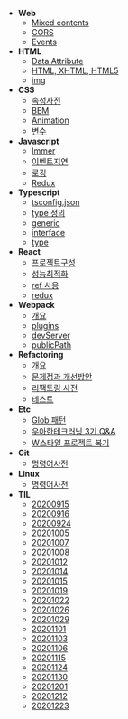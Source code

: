 - **Web**
  - [Mixed contents](posts/)
  - [CORS](posts/web/cors.md)
  - [Events](posts/web/evnets.md)
- **HTML**
  - [Data Attribute](posts/html/data-attribute.md)
  - [HTML, XHTML, HTML5](posts/html/html-xhtml-html5.md)
  - [img](posts/html/img.md)
- **CSS**
  - [속성사전](posts/css/속성사전.md)
  - [BEM](posts/css/bem.md)
  - [Animation](posts/css/animation.md)
  - [변수](posts/css/variables.md)
- **Javascript**
  - [Immer](posts/javascript/immer.md)
  - [이벤트지연](posts/javascript/이벤트지연.md)
  - [로깅](posts/javascript/logging.md)
  - [Redux](posts/javascript/redux.md)
- **Typescript**
  - [tsconfig.json](posts/typescript/tsconfig.md)
  - [type 정의](posts/typescript/type_정의.md)
  - [generic](posts/typescript/generic.md)
  - [interface](posts/typescript/interface.md)
  - [type](posts/typescript/type.md)
- **React**
  - [프로젝트구성](posts/react/프로젝트구성.md)
  - [성능최적화](posts/react/performance-optimization.md)
  - [ref 사용](posts/react/ref.md)
  - [redux](posts/react/redux.md)
- **Webpack**
  - [개요](posts/webpack/개요.md)
  - [plugins](posts/webpack/plugins.md)
  - [devServer](posts/webpack/devServer.md)
  - [publicPath](posts/webpack/publicPath.md)
- **Refactoring**
  - [개요](posts/refactoring/개요.md)
  - [문제점과 개선방안](posts/refactoring/문제점과_개선방안.md)
  - [리팩토링 사전](posts/refactoring/리팩토링_사전.md)
  - [테스트](posts/refactoring/테스트.md)
- **Etc**
  - [Glob 패턴](posts/etc/Glob-패턴.md)
  - [우아한테크러닝 3기 Q&A](posts/etc/oohah-tech-learning3-qna.md)
  - [W스타일 프로젝트 복기](posts/etc/wstyle_review.md)
- **Git**
  - [명령어사전](posts/git/명령어사전.md)
- **Linux**
  - [명령어사전](posts/linux/명령어사전.md)
- **TIL**
  - [20200915](posts/til/20200915.md)
  - [20200916](posts/til/20200916.md)
  - [20200924](posts/til/20200924.md)
  - [20201005](posts/til/20201005.md)
  - [20201007](posts/til/20201007.md)
  - [20201008](posts/til/20201008.md)
  - [20201012](posts/til/20201012.md)
  - [20201014](posts/til/20201014.md)
  - [20201015](posts/til/20201015.md)
  - [20201019](posts/til/20201019.md)
  - [20201022](posts/til/20201022.md)
  - [20201026](posts/til/20201026.md)
  - [20201029](posts/til/20201029.md)
  - [20201101](posts/til/20201101.md)
  - [20201103](posts/til/20201103.md)
  - [20201106](posts/til/20201106.md)
  - [20201115](posts/til/20201115.md)
  - [20201124](posts/til/20201124.md)
  - [20201130](posts/til/20201130.md)
  - [20201201](posts/til/20201201.md)
  - [20201212](posts/til/20201212.md)
  - [20201223](posts/til/20201223.md)
